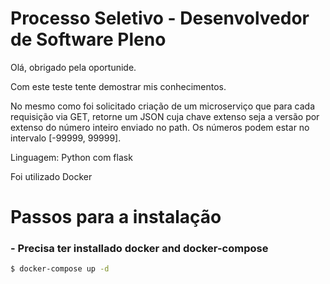 # Processo Seletivo - Desenvolvedor de Software Pleno

Olá, obrigado pela oportunide.   

Com este teste tente demostrar mis conhecimentos.

No mesmo como foi solicitado criação de um microserviço que para cada requisição via GET, retorne um JSON cuja chave extenso seja a versão por extenso do número inteiro enviado no path. Os números podem estar no intervalo [-99999, 99999].

Linguagem: Python com flask

Foi utilizado Docker 

# Passos para a instalação
### - Precisa ter installado docker and docker-compose

```sh
$ docker-compose up -d 
```
